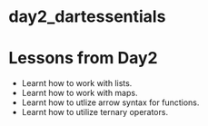 # day2_dartessentials

# Lessons from Day2
- Learnt how to work with lists.
- Learnt how to work with maps.
- Learnt how to utlize arrow syntax for functions.
- Learnt how to utilize ternary operators.